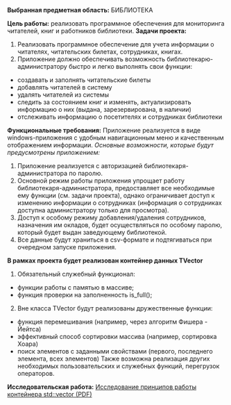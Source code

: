 **Выбранная предметная область:** БИБЛИОТЕКА

**Цель работы:** реализовать программное обеспечения для мониторинга читателей, книг и работников библиотеки.
**Задачи проекта:**
1.	Реализовать программное обеспечение для учета информации о читателях, читательских билетах, сотрудниках, книгах.
2.	Приложение должно обеспечивать возможность библиотекарю-администратору быстро и легко выполнять свои функции:
-	создавать и заполнять читательские билеты
-	добавлять читателей в систему
-	удалять читателей из системы
-	следить за состоянием книг и изменять, актуализировать информацию о них (выдана, зарезервирована, в наличии)
-	отслеживать информацию о посетителях и сотрудниках библиотеки
  
**Функциональные требования:**
Приложение реализуется в виде windows-приложения с удобным навигационным меню и качественным отображением информации.
*Основные возможности, которые будут предусмотрены приложением:*
1.	Приложение реализуется с авторизацией  библиотекаря-администратора по паролю.
2.	Основной режим работы приложения упрощает работу библиотекаря-администратора, предоставляет все необходимые ему функции (см. задачи проекта), однако ограничивает доступ к изменению информации о сотрудниках (информация о сотрудниках доступна администратору только для просмотра). 
3.	Доступ к особому режиму добавления/удаления сотрудников, назначения им окладов, будет осуществляться по особому паролю, который будет выдан заведующему библиотекой.
4.	Все данные будут храниться в csv-формате и подтягиваться при очередном запуске приложения.
   
**В рамках проекта будет реализован контейнер данных TVector**
1.  Обязательный служебный функционал:
   - функции работы с памятью в массиве;
   - функция проверки на заполненность is_full();
2. Вне класса TVector будут реализованы дружественные функции:
  - функция перемешивания (например, через алгоритм Фишера - Йейтса)
  - эффективный способ сортировки массива (например, сортировка Хоара)
  - поиск элементов с заданными свойствами (первого, последнего элемента, всех элементов)
Также возможна реализация других необходимых пользовательских и служебных функций, перегрузок операторов.

**Исследовательская работа:**
[Исследование принципов работы контейнера std::vector (PDF)](source/STL_vector.pdf)
